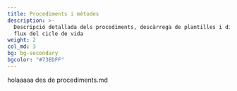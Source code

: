 ```yaml
---
title: Procediments i mètodes
description: >-
  Descripció detallada dels procediments, descàrrega de plantilles i diagrama de
  flux del cicle de vida
weight: 2
col_md: 3
bg: bg-secondary
bgcolor: "#73EDFF"
---
```

holaaaaa des de procediments.md
